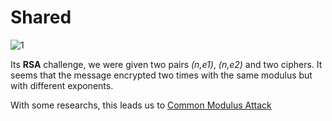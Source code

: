 # Shared
![1](https://imgur.com/TqF1f4Z)

Its **RSA** challenge, we were given two pairs *(n,e1)*, *(n,e2)* and two ciphers. It seems that the message encrypted two times with the same modulus but with different exponents.

With some researchs, this leads us to [Common Modulus Attack](https://crypto.stackexchange.com/questions/16283/how-to-use-common-modulus-attack)

